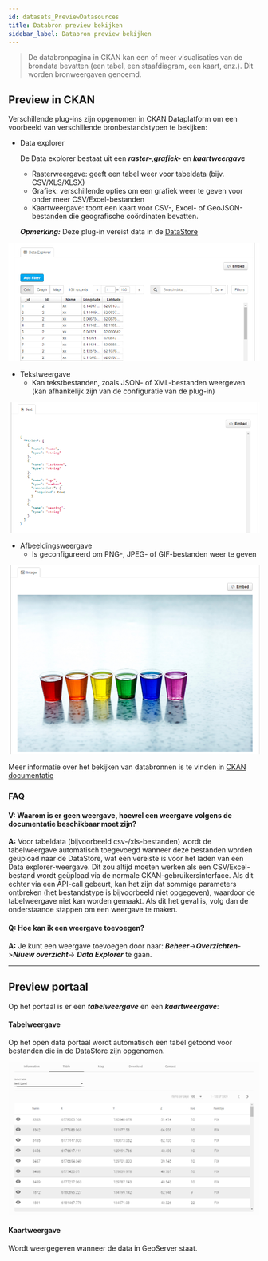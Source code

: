 ```yaml
---
id: datasets_PreviewDatasources
title: Databron preview bekijken
sidebar_label: Databron preview bekijken
---
```


> De databronpagina in CKAN kan een of meer visualisaties van de brondata bevatten (een tabel, een staafdiagram, een kaart, enz.). Dit worden bronweergaven genoemd. 

## Preview in CKAN

Verschillende plug-ins zijn opgenomen in CKAN Dataplatform om een voorbeeld van verschillende bronbestandstypen te bekijken: 

* Data explorer 

    De Data explorer bestaat uit een ***raster-***,***grafiek-*** en ***kaartweergave***
    
    * Rasterweergave: geeft een tabel weer voor tabeldata (bijv. CSV/XLS/XLSX)
    * Grafiek: verschillende opties om een grafiek weer te geven voor onder meer CSV/Excel-bestanden
    * Kaartweergave: toont een kaart voor CSV-, Excel- of GeoJSON-bestanden die geografische coördinaten bevatten. 

    ***Opmerking:*** Deze plug-in vereist data in de [DataStore](datasets_AddingDatasources#datastore)

![Data Explorer example](assets/Dataplatform/PreviewDatasources/Data_explorer.PNG)


* Tekstweergave 
    * Kan tekstbestanden, zoals JSON- of XML-bestanden weergeven (kan afhankelijk zijn van de configuratie van de plug-in)

![JSON example](assets/Dataplatform/PreviewDatasources/JSON_example.PNG)

* Afbeeldingsweergave
    * Is geconfigureerd om PNG-, JPEG- of GIF-bestanden weer te geven

![PNG example](assets/Dataplatform/PreviewDatasources/PNG_example.PNG)

Meer informatie over het bekijken van databronnen is te vinden in <a href="https://docs.ckan.org/en/2.8/maintaining/data-viewer.html" target="_blank">CKAN documentatie</a>

### FAQ

#### V: Waarom is er geen weergave, hoewel een weergave volgens de documentatie beschikbaar moet zijn?

**A:** Voor tabeldata (bijvoorbeeld csv-/xls-bestanden) wordt de tabelweergave automatisch toegevoegd wanneer deze bestanden worden geüpload naar de DataStore, wat een vereiste is voor het laden van een Data explorer-weergave. Dit zou altijd moeten werken als een CSV/Excel-bestand wordt geüpload via de normale CKAN-gebruikersinterface. Als dit echter via een API-call gebeurt, kan het zijn dat sommige parameters ontbreken (het bestandstype is bijvoorbeeld niet opgegeven), waardoor de tabelweergave niet kan worden gemaakt. Als dit het geval is, volg dan de onderstaande stappen om een weergave te maken.

#### Q: Hoe kan ik een weergave toevoegen?
**A:** Je kunt een weergave toevoegen door naar: ***Beheer***->***Overzichten***->***Niuew overzicht***-> ***Data Explorer*** te gaan.

---

## Preview portaal

Op het portaal is er een ***tabelweergave*** en een ***kaartweergave***: 

#### Tabelweergave

Op het open data portaal wordt automatisch een tabel getoond voor bestanden die in de DataStore zijn opgenomen.

![Table example](assets/Dataplatform/PreviewDatasources/Table_portal.PNG)

#### Kaartweergave

Wordt weergegeven wanneer de data in GeoServer staat.

